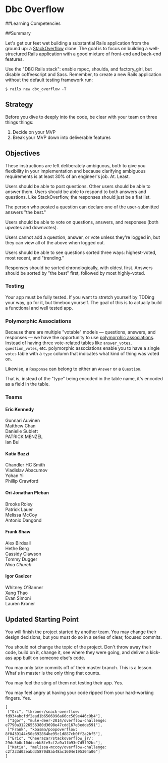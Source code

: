 # Dbc Overflow
##Learning Competencies

##Summary

 Let's get our feet wet building a substantial Rails application from the ground up: a [StackOverflow](stackoverflow.com) clone.  The goal is to focus on building a well-structured Rails application with a good mixture of front-end and back-end features.

Use the "DBC Rails stack": enable rspec, shoulda, and factory_girl, but disable coffeescript and Sass. Remember, to create a new Rails application without the default testing framework run:

```text
$ rails new dbc_overflow -T
```

## Strategy

Before you dive to deeply into the code, be clear with your team on three things things:

1. Decide on your MVP
2. Break your MVP down into deliverable features

## Objectives

These instructions are left deliberately ambiguous, both to give you flexibility in your implementation and because clarifying ambiguous requirements is at least 30% of an engineer's job.  At.  Least.

Users should be able to post questions.  Other users should be able to answer them.  Users should be able to respond to both answers and questions.  Like StackOverflow, the responses should just be a flat list.

The person who posted a question can declare one of the user-submitted answers "the best."

Users should be able to vote on questions, answers, and responses (both upvotes and downvotes).

Users cannot add a question, answer, or vote unless they're logged in, but they can view all of the above when logged out.

Users should be able to see questions sorted three ways: highest-voted, most recent, and "trending."

Responses should be sorted chronologically, with oldest first.  Answers should be sorted by "the best" first, followed by most highly-voted.

### Testing

Your app must be fully tested.  If you want to stretch yourself by TDDing your way, go for it, but timebox yourself. The goal of this is to actually build a functional and well tested app.

### Polymorphic Associations

Because there are multiple "votable" models &mdash; questions, answers, and responses &mdash; we have the opportunity to use [polymorphic associations](http://guides.rubyonrails.org/association_basics.html#polymorphic-associations).  Instead of having three vote-related tables like `answer_votes`, `question_votes`, etc. polymorphic associations enable you to have a single `votes` table with a `type` column that indicates what kind of thing was voted on.

Likewise, a `Response` can belong to either an `Answer` or a `Question`.

That is, instead of the "type" being encoded in the table name, it's encoded as a field in the table.

### Teams


#### Eric Kennedy

Gunnari Auvinen  
Matthew Chan  
Danielle Sublett  
PATRICK MENZEL  
Ian Bui  

#### Katia Bazzi

Chandler HC Smith  
Vladislav Abacumov  
Yohan Yi  
Phillip Crawford  

#### Ori Jonathan Pleban

Brooks Roley  
Patrick Lauer  
Melissa McCoy  
Antonio Dangond  

#### Frank Shaw

Alex Birdsall  
Hethe Berg  
Cassidy Clawson  
Tommy Dugger  
_Nina Church_

#### Igor Gaelzer

Whitney O'Banner  
Xang Thao  
Evan Simoni  
Lauren Kroner  


## Updated Starting Point

You will finish the project started by another team.  You may change their
design decisions, but you must do so in a series of clear, focused commits.

You should not change the topic of the project.  Don't throw away their code,
build on it, change it, see where they were going, and deliver a kick-ass app
built on someone else's code.

You may only take commits off of their master branch.  This is a lesson.
What's in master is the only thing that counts.

You may feel the sting of them not testing their app.  Yes.

You may feel angry at having your code ripped from your hard-working fingers.
Yes.

    [
     ["Ori", "lkroner/snack-overflow: fd934abcfdf2ead1b6506996a66cc569e446c9b4"],
     ["Igor", "mule-deer-2014/overflow-challenge: e7790a31226556380d3698e47cdd167e3edde591"],
     ["Frank", "kbasma/poopoverflow: 8f0439144c50e892864be95c1d887cb0ff2a2bf5"],
     ["Eric", "Cheerazar/stackoverflow_jr/: 29dc5b0c10ddcebb3fe5cf2a9a1fb93e7d5f92bc"],
     ["Katia", "melissa-mccoy/overflow-challenge: c2f233d02eabd35870d8ab48ac1604e195304a06"]
    ]
